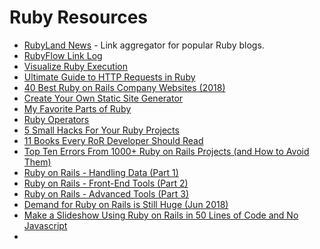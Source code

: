 # Ruby Resources

- [RubyLand News](http://rubyland.news) - Link aggregator for popular Ruby blogs.
- [RubyFlow Link Log](http://www.rubyflow.com)
- [Visualize Ruby Execution](http://dustinzeisler.com/ruby/2018/08/07/visualize-ruby-execution.html)
- [Ultimate Guide to HTTP Requests in Ruby](http://www.rubyguides.com/2018/08/ruby-http-request/)
- [40 Best Ruby on Rails Company Websites (2018)](https://ideamotive.co/blog/40-best-ruby-on-rails-companies-websites/)
- [Create Your Own Static Site Generator](http://masa331.github.io/new_posts/create_your_own_static_site_generator.html)
- [My Favorite Parts of Ruby](https://ilyabylich.svbtle.com/my-favorite-parts-of-ruby)
- [Ruby Operators](https://www.rubyguides.com/2018/07/ruby-operators/)
- [5 Small Hacks For Your Ruby Projects](https://reinteractive.com/posts/356-five-small-hacks-for-your-ruby-projects)
- [11 Books Every RoR Developer Should Read](https://www.netguru.co/codestories/11-books-every-ror-developer-should-read?utm_campaign=Codestories&utm_source=RubyFlow)
- [Top Ten Errors From 1000+ Ruby on Rails Projects (and How to Avoid Them)](https://rollbar.com/blog/top-10-ruby-on-rails-errors/)
- [Ruby on Rails - Handling Data (Part 1)](https://medium.com/deemaze-software/ruby-on-rails-tools-and-tips-part-1-f740c0627bac)
- [Ruby on Rails - Front-End Tools (Part 2)](https://medium.com/deemaze-software/ruby-on-rails-tools-and-tips-part-deux-7fa454eafcd2)
- [Ruby on Rails - Advanced Tools (Part 3)](https://medium.com/deemaze-software/ruby-on-rails-advanced-tools-part-3-797a62288dbe)
- [Demand for Ruby on Rails is Still Huge (Jun 2018)](https://medium.com/@yoelblum_45935/demand-for-ruby-on-rails-is-still-huge-ea4434926c57)
- [Make a Slideshow Using Ruby on Rails in 50 Lines of Code and No Javascript](https://hackernoon.com/make-a-slideshow-using-ruby-on-rails-in-50-lines-of-code-and-no-javascript-9fdf0a88ec9d)
- 

